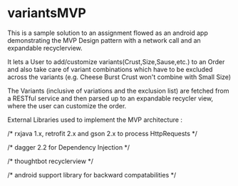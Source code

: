 # variantsMVP
This is a sample solution to an assignment flowed as an android app demonstrating the MVP Design pattern with a network call and an expandable recyclerview.

It lets a User to add/customize variants(Crust,Size,Sause,etc.) to an Order and also take care of variant combinations which have to be excluded across the variants (e.g. Cheese Burst Crust won't combine with Small Size)

The Variants (inclusive of variations and the exclusion list) are fetched from a RESTful service and then parsed up to an expandable recycler view, where the user can customize the order.

External Libraries used to implement the MVP architecture :

/*
   rxjava 1.x, retrofit 2.x and gson 2.x to process HttpRequests */

/*
   dagger 2.2 for Dependency Injection */

/*
   thoughtbot recyclerview */

/*
   android support library for backward compatabilities */
